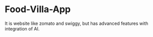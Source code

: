 # Food-Villa-App
It is website like zomato and swiggy, but has advanced features with integration of AI.
